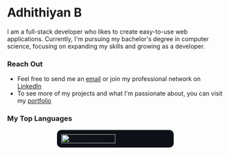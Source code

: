 <h1>Adhithiyan B</h1>
<div>I am a full-stack developer who likes to create easy-to-use web applications. Currently, I'm pursuing my bachelor's degree in computer science, focusing on expanding my skills and growing as a developer.</div>

<h3>Reach Out</h3>
<ul>
  <li>Feel free to send me an <a href="mailto:xadhithiyan.work@gmail.com" target="_blank">email</a> or join my professional network on <a href="https://www.linkedin.com/in/adhithiyan-b-url/" target="_blank">LinkedIn</a></li>
  <li>To see more of my projects and what I'm passionate about, you can visit my <a href="https://adhithiyan-b.vercel.app/">portfolio</a></li>
</ul>

<h3>My Top Languages</h3>
<div style="display:flex; justify-content:center; align-items:center;">
  <img style="width:50%; background-color:#0D1117; padding:10px; border-radius:10px;" src="https://github-readme-stats.vercel.app/api/top-langs?username=xadhithiyan&show_icons=true&locale=en&layout=compact&theme=dark" alt="xadhithiyan"/>
</div>
